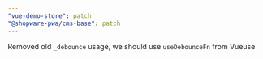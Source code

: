 ```yaml
---
"vue-demo-store": patch
"@shopware-pwa/cms-base": patch
---
```


Removed old `_debounce` usage, we should use `useDebounceFn` from Vueuse
